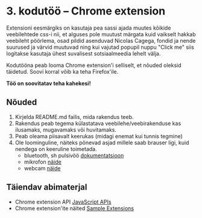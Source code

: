 ﻿# 3. kodutöö – Chrome extension

Extensioni eesmärgiks on kasutaja pea sassi ajada muutes kõikide veebilehtede css-i nii, et 
alguses pole muutust märgata kuid vaikselt hakkab veebileht pöörlema, osad pildid asenduvad Nicolas
Cagega, fondid ja nende suurused ja värvid muutuvad ning kui vajutad popupil nuppu "Click me" siis
logitakse kasutaja ühest suvalisest sotsiaalmeedia lehelt välja.

Kodutööna peab looma Chrome extension'i selliselt, et nõuded oleksid täidetud. Soovi korral võib ka teha Firefox'ile.

**Töö on soovitatav teha kahekesi!**

## Nõuded

1. Kirjelda README.md failis, mida rakendus teeb. 
1. Rakendus peab tegema külastatava veebilehe/veebirakenduse kas ilusamaks, mugavamaks või huvitamaks.
1. Peab oleama piisavalt keerukas (midagi enemat kui tunnis tegmine)
1. Ole loominguline, näiteks põnevad asjad millele saab brauser ligi, kuid nendega on keeruline toimetada.
    - bluetooth, sh pulsivöö [dokumentatsioon](https://developers.google.com/web/updates/2015/07/interact-with-ble-devices-on-the-web)
    - mikrofon [näide](https://www.talater.com/annyang/)
    - webcam [näide](https://revealjs.herokuapp.com/#/0/1)

## Täiendav abimaterjal

* Chrome extension API [JavaScript APIs](https://developer.chrome.com/extensions/api_index/)
* Chrome extension'ite näited [Sample Extensions](https://developer.chrome.com/extensions/samples/)